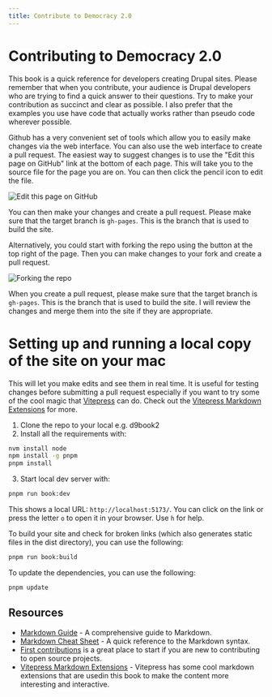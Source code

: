 ```yaml
---
title: Contribute to Democracy 2.0
---
```


# Contributing to Democracy 2.0

This book is a quick reference for developers creating Drupal sites. Please remember that when you contribute, your audience is Drupal developers who are trying to find a quick answer to their questions. Try to make your contribution as succinct and clear as possible. I also prefer that the examples you use have code that actually works rather than pseudo code wherever possible.

Github has a very convenient set of tools which allow you to easily make changes via the web interface. You can also use the web interface to create a pull request. The easiest way to suggest changes is to use the "Edit this page on GitHub" link at the bottom of each page. This will take you to the source file for the page you are on. You can then click the pencil icon to edit the file.

![Edit this page on GitHub](/images/edit-this-page.png)

You can then make your changes and create a pull request. Please make sure that the target branch is `gh-pages`. This is the branch that is used to build the site.

Alternatively, you could start with forking the repo using the button at the top right of the page. Then you can make changes to your fork and create a pull request.

![Forking the repo](/images/fork-me.png)

When you create a pull request, please make sure that the target branch is `gh-pages`. This is the branch that is used to build the site. I will review the changes and merge them into the site if they are appropriate.

# Setting up and running a local copy of the site on your mac

This will let you make edits and see them in real time. It is useful for testing changes before submitting a pull request especially if you want to try some of the cool magic that [Vitepress](https://vitepress.dev/) can do. Check out the [Vitepress Markdown Extensions](https://vitepress.dev/guide/markdown#markdown-extensions) for more.

1. Clone the repo to your local e.g. d9book2
2. Install all the requirements with:

```sh
nvm install node
npm install -g pnpm
pnpm install
```

3. Start local dev server with:

```sh
pnpm run book:dev
```

This shows a local URL: `http://localhost:5173/`. You can click on the link or press the letter `o` to open it in your browser.  Use `h` for help.

To build your site and check for broken links  (which also generates static files in the dist directory), you can use the following:


```sh
pnpm run book:build
```

To update the dependencies, you can use the following:

```sh
pnpm update
```

## Resources
- [Markdown Guide](https://www.markdownguide.org/) - A comprehensive guide to Markdown.
- [Markdown Cheat Sheet](https://www.markdownguide.org/cheat-sheet/) - A quick reference to the Markdown syntax.
- [First contributions](https://github.com/firstcontributions/first-contributions) is a great place to start if you are new to contributing to open source projects.
- [Vitepress Markdown Extensions](https://vitepress.dev/guide/markdown) - Vitepress has some cool markdown extensions that are usedin this book to make the content more interesting and interactive.
